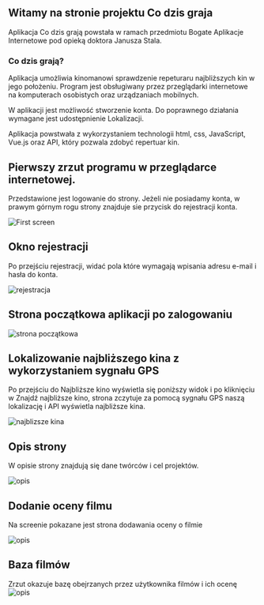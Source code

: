 ## Witamy na stronie projektu Co dzis graja

Aplikacja Co dzis grają powstała w ramach przedmiotu Bogate Aplikacje Internetowe pod opieką doktora Janusza Stala.

### Co dzis grają?

Aplikacja umożliwia kinomanowi sprawdzenie repeturaru najbliższych kin w jego położeniu.
Program jest obsługiwany przez przeglądarki internetowe na komputerach osobistych oraz urządzaniach mobilnych.

W aplikacji jest możliwość stworzenie konta.
Do poprawnego działania wymagane jest udostępnienie Lokalizacji.

Aplikacja powstwała z wykorzystaniem technologii html, css, JavaScript, Vue.js oraz API, który pozwala zdobyć repertuar kin.

## Pierwszy zrzut programu w przeglądarce internetowej.

Przedstawione jest logowanie do strony.
Jeżeli nie posiadamy konta, w prawym górnym rogu strony znajduje sie przycisk do rejestracji konta.

![First screen](images/cdg_start.png)

## Okno rejestracji

Po przejściu rejestracji, widać pola które wymagają wpisania adresu e-mail i hasła do konta.

![rejestracja](images/cdg_registration.png)

## Strona początkowa aplikacji po zalogowaniu

![strona początkowa](images/cdg_login.png)

## Lokalizowanie najbliższego kina z wykorzystaniem sygnału GPS

Po przejściu do Najbliższe kino wyświetla się poniższy widok i po kliknięciu w Znajdź najbliższe kino, strona zczytuje za pomocą sygnału GPS naszą lokalizację i API wyświetla najbliższe kina.

![najblizsze kina](images/cdg_findcinema.png)

## Opis strony

W opisie strony znajdują się dane twórców i cel projektów.

![opis](images/cdg_description.png)

## Dodanie oceny filmu

Na screenie pokazane jest strona dodawania oceny o filmie

![opis](images/cdg_addingmovie.png)

## Baza filmów

Zrzut okazuje bazę obejrzanych przez użytkownika filmów i ich ocenę
![opis](images/cdg_moviebase.png)
